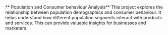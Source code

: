 ** Population and Consumer behaviour Analysis**
This project explores the relationship between population demographics and consumer behaviour. 
It helps understand how different population segments interact with products and services. 
This can provide valuable insights for businesses and marketers.
